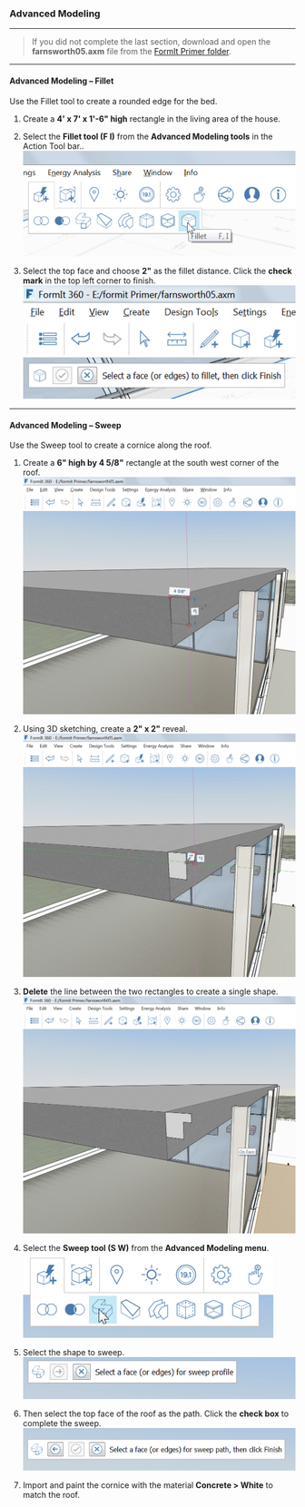 ### Advanced Modeling
---

> If you did not complete the last section, download and open the **farnsworth05.axm** file from the [FormIt Primer folder](https://autodesk.app.box.com/s/thavswirrbflit27rbqzl26ljj7fu1uv/1/9025446442).


---

#### Advanced Modeling – Fillet

Use the Fillet tool to create a rounded edge for the bed.

1. Create a **4' x 7' x 1'-6" high** rectangle in the living area of the house.

2. Select the **Fillet tool (F I)** from the **Advanced Modeling tools** in the Action Tool bar..
![](./images/f7e388e3-4ad0-4fef-a701-0d3176adc2c5.png)

3. Select the top face and choose **2"** as the fillet distance. Click the **check mark** in the top left corner to finish. <br>
![](./images/e8badff2-acd9-4393-af5f-adae2424ad47.png)
---

#### Advanced Modeling – Sweep

Use the Sweep tool to create a cornice along the roof.

1. Create a **6" high by 4 5/8"** rectangle at the south west corner of the roof. ![](./images/a7297208-cefe-42e7-95ca-1e8ea122ac38.png)

2. Using 3D sketching, create a **2" x 2"** reveal. ![](./images/5e1ad684-a3db-4c30-882c-6fdd9a1b9f54.png)

3. **Delete** the line between the two rectangles to create a single shape. ![](./images/e14f62ce-1872-4d4a-9dcf-031086cc07e2.png)

4. Select the **Sweep tool (S W)** from the **Advanced Modeling menu**. ![](./images/8a17017b-b824-48ac-ba24-064a24e7a6ad.png)

5. Select the shape to sweep. 
![](./images/7b23a551-3ad6-4068-aca9-e2c0b4f1da27.png)

6. Then select the top face of the roof as the path. Click the **check box** to complete the sweep. ![](./images/df9fc338-15c0-4953-9ec1-c977117efc4d.png)

7. Import and paint the cornice with the material **Concrete &gt; White** to match the roof.